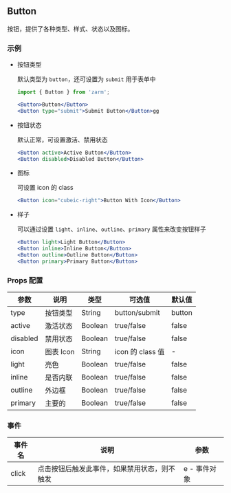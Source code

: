 ## Button

按钮，提供了各种类型、样式、状态以及图标。

### 示例

- 按钮类型

  默认类型为 `button`，还可设置为 `submit` 用于表单中
  ```jsx
  import { Button } from 'zarm';
  
  <Button>Button</Button>
  <Button type="submit">Submit Button</Button>gg
  ```

- 按钮状态

  默认正常，可设置激活、禁用状态
  ```jsx
  <Button active>Active Button</Button>
  <Button disabled>Disabled Button</Button>
  ```
- 图标

  可设置 icon 的 class
  ```jsx
  <Button icon="cubeic-right">Button With Icon</Button>
  ```

- 样子

  可以通过设置 `light`、`inline`、`outline`、`primary` 属性来改变按钮样子
  ```jsx
  <Button light>Light Button</Button>
  <Button inline>Inline Button</Button>
  <Button outline>Outline Button</Button>
  <Button primary>Primary Button</Button>
  ```

### Props 配置

| 参数 | 说明 | 类型 | 可选值 | 默认值 |
| - | - | - | - | - |
| type | 按钮类型 | String | button/submit | button |
| active | 激活状态 | Boolean | true/false | false |
| disabled | 禁用状态 | Boolean | true/false | false |
| icon | 图表 Icon | String | icon 的 class 值 | - |
| light | 亮色 | Boolean | true/false | false |
| inline | 是否内联 | Boolean | true/false | false |
| outline | 外边框 | Boolean | true/false | false |
| primary | 主要的 | Boolean | true/false | false |

### 事件

| 事件名 | 说明 | 参数 |
| - | - | - |
| click | 点击按钮后触发此事件，如果禁用状态，则不触发 | e - 事件对象 |
